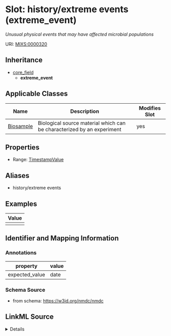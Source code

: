 # Slot: history/extreme events (extreme_event)


_Unusual physical events that may have affected microbial populations_



URI: [MIXS:0000320](https://w3id.org/mixs/0000320)




## Inheritance

* [core_field](core_field.md)
    * **extreme_event**





## Applicable Classes

| Name | Description | Modifies Slot |
| --- | --- | --- |
[Biosample](Biosample.md) | Biological source material which can be characterized by an experiment |  yes  |







## Properties

* Range: [TimestampValue](TimestampValue.md)



## Aliases


* history/extreme events




## Examples

| Value |
| --- |
|  |

## Identifier and Mapping Information





### Annotations

| property | value |
| --- | --- |
| expected_value | date || occurrence | 1 |



### Schema Source


* from schema: https://w3id.org/nmdc/nmdc




## LinkML Source

<details>
```yaml
name: extreme_event
annotations:
  expected_value:
    tag: expected_value
    value: date
  occurrence:
    tag: occurrence
    value: '1'
description: Unusual physical events that may have affected microbial populations
title: history/extreme events
examples:
- value: ''
from_schema: https://w3id.org/nmdc/nmdc
aliases:
- history/extreme events
rank: 1000
is_a: core field
slot_uri: MIXS:0000320
multivalued: false
alias: extreme_event
domain_of:
- Biosample
range: TimestampValue

```
</details>